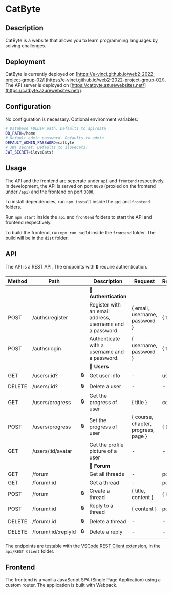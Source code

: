 # CatByte

## Description

CatByte is a website that allows you to learn programming languages by solving challenges.

## Deployment

CatByte is currently deployed on [https://e-vinci.github.io/web2-2022-project-group-02/](https://e-vinci.github.io/web2-2022-project-group-02/). The API server is deployed on [https://catbyte.azurewebsites.net/](https://catbyte.azurewebsites.net/).

## Configuration

No configuration is necessary. Optional environment variables:

```bash
# Database FOLDER path. Defaults to api/data
DB_PATH=/home
# Default admin password. Defaults to admin
DEFAULT_ADMIN_PASSWORD=catbyte
# JWT secret. Defaults to iloveCats!
JWT_SECRET=iloveCats!
```

## Usage

The API and the frontend are seperate under `api` and `frontend` respectively. In development, the
API is served on port `8080` (proxied on the frontend under `/api`) and the frontend on port `3000`.

To install dependencies, run `npm install` inside the `api` and `frontend` folders.

Run `npm start` inside the `api` and `frontend` folders to start the API and frontend respectively.

To build the frontend, run `npm run build` inside the `frontend` folder. The build will be in the
`dist` folder.

## API

The API is a REST API. The endpoints with 🔒 require authentication.

| Method | Path                |     | Description                                              | Request                             | Response  |
| ------ | ------------------- | --- | -------------------------------------------------------- | ----------------------------------- | --------- |
|        |                     |     | 🔑 **Authentication**                                    |                                     |           |
| POST   | /auths/register     |     | Register with an email address, username and a password. | { email, username, password }       | { token } |
| POST   | /auths/login        |     | Authenticate with a username and a password.             | { username, password }              | { token } |
|        |                     |     | 👤 **Users**                                             |                                     |           |
| GET    | /users/:id?         | 🔒  | Get user info                                            | -                                   | user      |
| DELETE | /users/:id?         | 🔒  | Delete a user                                            | -                                   | -         |
| GET    | /users/progress     | 🔒  | Get the progress of user                                 | { title }                           | course    |
| POST   | /users/progress     | 🔒  | Set the progress of user                                 | { course, chapter, progress, page } | { }       |
| GET    | /users/:id/avatar   |     | Get the profile picture of a user                        | -                                   | -         |
|        |                     |     | 💬 **Forum**                                             |                                     |           |
| GET    | /forum              |     | Get all threads                                          | -                                   | post[]    |
| GET    | /forum/:id          |     | Get a thread                                             | -                                   | post      |
| POST   | /forum              | 🔒  | Create a thread                                          | { title, content }                  | { id }    |
| POST   | /forum/:id          | 🔒  | Reply to a thread                                        | { content }                         | post      |
| DELETE | /forum/:id          | 🔒  | Delete a thread                                          | -                                   | -         |
| DELETE | /forum/:id/:replyId | 🔒  | Delete a reply                                           | -                                   | -         |

The endpoints are testable with the
[VSCode REST Client extension](https://marketplace.visualstudio.com/items?itemName=humao.rest-client),
in the `api/REST Client` folder.

## Frontend

The frontend is a vanilla JavaScript SPA (Single Page Application) using a custom router. The
application is built with Webpack.
